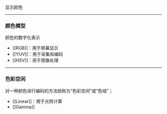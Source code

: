显示颜色
***
### 颜色模型
颜色的数字化表示
- [[RGB]]：用于屏幕显示
- [[YUV]]：用于采集和编码
- [[HSV]]：用于图像处理
***
### 色彩空间
对一种颜色进行编码的方法统称为“色彩空间”或“色域”；
- [[Linear]]：用于光照计算
- [[Gamma]]
